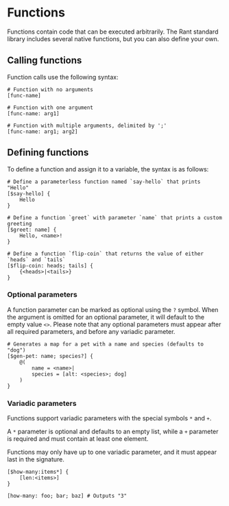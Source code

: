 # Functions

Functions contain code that can be executed arbitrarily. The Rant standard library includes several native functions, but you can also define your own.

## Calling functions

Function calls use the following syntax:

```rant
# Function with no arguments
[func-name]

# Function with one argument
[func-name: arg1]

# Function with multiple arguments, delimited by ';'
[func-name: arg1; arg2]
```

## Defining functions

To define a function and assign it to a variable, the syntax is as follows:

```rant
# Define a parameterless function named `say-hello` that prints "Hello"
[$say-hello] {
    Hello
}

# Define a function `greet` with parameter `name` that prints a custom greeting
[$greet: name] {
    Hello, <name>!
}

# Define a function `flip-coin` that returns the value of either `heads` and `tails`
[$flip-coin: heads; tails] {
    {<heads>|<tails>}
}
```

### Optional parameters

A function parameter can be marked as optional using the `?` symbol.
When the argument is omitted for an optional parameter, it will default to the empty value `<>`.
Please note that any optional parameters must appear after all required parameters, and before any variadic parameter.

```rant
# Generates a map for a pet with a name and species (defaults to "dog")
[$gen-pet: name; species?] {
    @(
        name = <name>|
        species = [alt: <species>; dog]
    )
}
```

### Variadic parameters

Functions support variadic parameters with the special symbols `*` and `+`.

A `*` parameter is optional and defaults to an empty list, while a `+` parameter is required and must contain at least one element.

Functions may only have up to one variadic parameter, and it must appear last in the signature.

```rant
[$how-many:items*] {
    [len:<items>]
}

[how-many: foo; bar; baz] # Outputs "3"
```